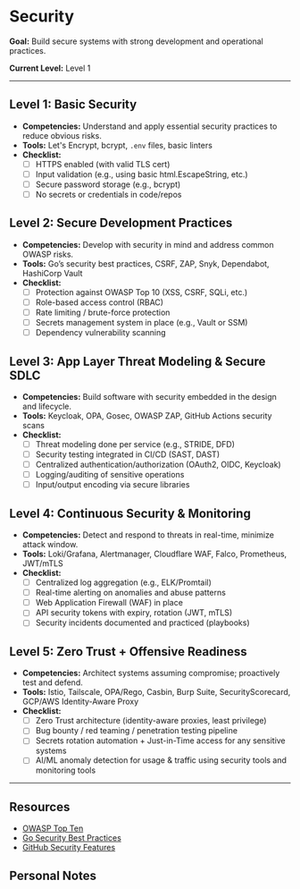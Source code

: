 # Security

**Goal:** Build secure systems with strong development and operational practices.

**Current Level:** Level 1

---

## Level 1: Basic Security
- **Competencies:** Understand and apply essential security practices to reduce obvious risks.
- **Tools:** Let's Encrypt, bcrypt, `.env` files, basic linters
- **Checklist:**
  - [ ] HTTPS enabled (with valid TLS cert)
  - [ ] Input validation (e.g., using basic html.EscapeString, etc.)
  - [ ] Secure password storage (e.g., bcrypt)
  - [ ] No secrets or credentials in code/repos

## Level 2: Secure Development Practices
- **Competencies:** Develop with security in mind and address common OWASP risks.
- **Tools:** Go’s security best practices, CSRF, ZAP, Snyk, Dependabot, HashiCorp Vault
- **Checklist:**
  - [ ] Protection against OWASP Top 10 (XSS, CSRF, SQLi, etc.)
  - [ ] Role-based access control (RBAC)
  - [ ] Rate limiting / brute-force protection
  - [ ] Secrets management system in place (e.g., Vault or SSM)
  - [ ] Dependency vulnerability scanning

## Level 3: App Layer Threat Modeling & Secure SDLC
- **Competencies:** Build software with security embedded in the design and lifecycle.
- **Tools:** Keycloak, OPA, Gosec, OWASP ZAP, GitHub Actions security scans
- **Checklist:**
  - [ ] Threat modeling done per service (e.g., STRIDE, DFD)
  - [ ] Security testing integrated in CI/CD (SAST, DAST)
  - [ ] Centralized authentication/authorization (OAuth2, OIDC, Keycloak)
  - [ ] Logging/auditing of sensitive operations
  - [ ] Input/output encoding via secure libraries

## Level 4: Continuous Security & Monitoring
- **Competencies:** Detect and respond to threats in real-time, minimize attack window.
- **Tools:** Loki/Grafana, Alertmanager, Cloudflare WAF, Falco, Prometheus, JWT/mTLS
- **Checklist:**
  - [ ] Centralized log aggregation (e.g., ELK/Promtail)
  - [ ] Real-time alerting on anomalies and abuse patterns
  - [ ] Web Application Firewall (WAF) in place
  - [ ] API security tokens with expiry, rotation (JWT, mTLS)
  - [ ] Security incidents documented and practiced (playbooks)

## Level 5: Zero Trust + Offensive Readiness
- **Competencies:** Architect systems assuming compromise; proactively test and defend.
- **Tools:** Istio, Tailscale, OPA/Rego, Casbin, Burp Suite, SecurityScorecard, GCP/AWS Identity-Aware Proxy
- **Checklist:**
  - [ ] Zero Trust architecture (identity-aware proxies, least privilege)
  - [ ] Bug bounty / red teaming / penetration testing pipeline
  - [ ] Secrets rotation automation + Just-in-Time access for any sensitive systems
  - [ ] AI/ML anomaly detection for usage & traffic using security tools and monitoring tools

---

## Resources
- [OWASP Top Ten](https://owasp.org/www-project-top-ten/)
- [Go Security Best Practices](https://securego.dev/)
- [GitHub Security Features](https://docs.github.com/en/code-security)

## Personal Notes
